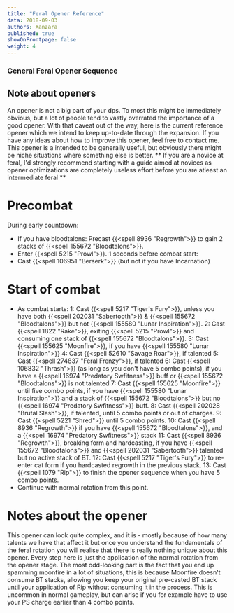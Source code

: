 ```yaml
---
title: "Feral Opener Reference"
data: 2018-09-03
authors: Xanzara
published: true
showOnFrontpage: false
weight: 4
---
```


### General Feral Opener Sequence

## Note about openers
An opener is not a big part of your dps. To most this might be immediately obvious, but a lot of people tend to vastly overrated the importance of a good opener. With that caveat out of the way, here is the current reference opener which we intend to keep up-to-date through the expansion. If you have any ideas about how to improve this opener, feel free to contact me. This opener is a intended to be generally useful, but obviously there might be niche situations where something else is better.
** If you are a novice at feral, I'd strongly recommend starting with a guide aimed at novices as opener optimizations are completely useless effort before you are atleast an intermediate feral **

# Precombat
During early countdown:
* If you have bloodtalons: Precast {{<spell 8936 "Regrowth">}} to gain 2 stacks of {{<spell 155672 "Bloodtalons">}}.
* Enter {{<spell 5215 "Prowl">}}.
1 seconds before combat start:
* Cast {{<spell 106951 "Berserk">}} (but not if you have Incarnation)

# Start of combat
* As combat starts:
1: Cast {{<spell 5217 "Tiger's Fury">}}, unless you have both {{<spell 202031 "Sabertooth">}} & {{<spell 155672 "Bloodtalons">}} but not {{<spell 155580 "Lunar Inspiration">}}.
2: Cast {{<spell 1822 "Rake">}}, exiting {{<spell 5215 "Prowl">}} and consuming one stack of {{<spell 155672 "Bloodtalons">}}.
3: Cast {{<spell 155625 "Moonfire">}}, if you have {{<spell 155580 "Lunar Inspiration">}}
4: Cast {{<spell 52610 "Savage Roar">}}, if talented
5: Cast {{<spell 274837 "Feral Frenzy">}}, if talented
6: Cast {{<spell 106832 "Thrash">}} (as long as you don't have 5 combo points), if you have a {{<spell 16974 "Predatory Swfitness">}} buff or {{<spell 155672 "Bloodtalons">}} is not talented
7: Cast {{<spell 155625 "Moonfire">}} until five combo points, if you have {{<spell 155580 "Lunar Inspiration">}} and a stack of {{<spell 155672 "Bloodtalons">}} but no {{<spell 16974 "Predatory Swfitness">}} buff.
8: Cast {{<spell 202028 "Brutal Slash">}}, if talented, until 5 combo points or out of charges.
9: Cast {{<spell 5221 "Shred">}} until 5 combo points.
10: Cast {{<spell 8936 "Regrowth">}} if you have {{<spell 155672 "Bloodtalons">}}, and a {{<spell 16974 "Predatory Swfitness">}} stack
11: Cast {{<spell 8936 "Regrowth">}}, breaking form and hardcasting, if you have {{<spell 155672 "Bloodtalons">}} and {{<spell 202031 "Sabertooth">}} talented but no active stack of BT.
12: Cast {{<spell 5217 "Tiger's Fury">}} to re-enter cat form if you hardcasted regrowth in the previous stack.
13: Cast {{<spell 1079 "Rip">}} to finish the opener sequence when you have 5 combo points.
* Continue with normal rotation from this point.

# Notes about the opener
This opener can look quite complex, and it is - mostly because of how many talents we have that affect it but once you understand the fundamentals of the feral rotation you will realise that there is really nothing unique about this opener. Every step here is just the application of the normal rotation from the opener stage. The most odd-looking part is the fact that you end up spamming moonfire in a lot of situations, this is because Moonfire doesn't consume BT stacks, allowing you keep your original pre-casted BT stack until your application of Rip without consuming it in the process. This is uncommon in normal gameplay, but can arise if you for example have to use your PS charge earlier than 4 combo points.